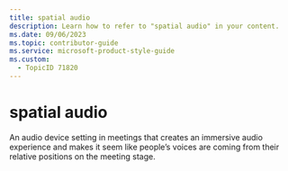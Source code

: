 ```yaml
---
title: spatial audio
description: Learn how to refer to "spatial audio" in your content.
ms.date: 09/06/2023
ms.topic: contributor-guide
ms.service: microsoft-product-style-guide
ms.custom:
  - TopicID 71820
---
```



# spatial audio

An audio device setting in meetings that creates an immersive audio experience and makes it seem like people’s voices are coming from their relative positions on the meeting stage.  

